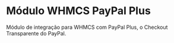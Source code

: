 # Módulo WHMCS PayPal Plus
Módulo de integração para WHMCS com PayPal Plus, o Checkout Transparente do PayPal.
